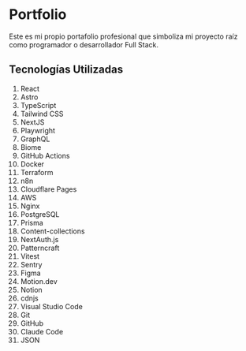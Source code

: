 # Portfolio

Este es mi propio portafolio profesional que simboliza mi proyecto raíz como programador o desarrollador Full Stack.

## Tecnologías Utilizadas

1. React
2. Astro
3. TypeScript
4. Tailwind CSS
5. NextJS
6. Playwright
7. GraphQL
8. Biome
9. GitHub Actions
10. Docker
11. Terraform
12. n8n
13. Cloudflare Pages
14. AWS
15. Nginx
16. PostgreSQL
17. Prisma
18. Content-collections
19. NextAuth.js
20. Patterncraft
21. Vitest
22. Sentry
23. Figma
24. Motion.dev
25. Notion
26. cdnjs
27. Visual Studio Code
28. Git
29. GitHub
30. Claude Code
31. JSON
